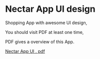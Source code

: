 # Nectar App UI design

Shopping App with awesome UI design, 

You should visit PDF at least one time,

PDF gives a overview of this App.

[Nectar App UI . pdf](https://github.com/user-attachments/files/15532937/Nectar.App.UI.pdf)

